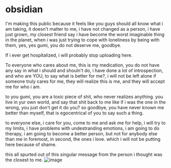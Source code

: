 # obsidian

I'm making this public because it feels like you guys should all know what i am taking, it doesn't matter to me, i have not changed as a person, i have just grown, my closest friend say i have become the worst imaginable thing in the planet, when i was just trying to cope with loneliness by being with them, yes, yes gumi, you do not deserve me, goodbye.

If i ever get hospitalized, i will probably stop uploading here.

To everyone who cares about me, this is my medication, you do not have any say in what i should and shouln't do, i have done a lot of introspection, and who are YOU, to say what is better for me?, i will not be left alone if someone truly cares for me, they will realize this is me, and they will accept me for who i am.

to you gumi, you are a toxic piece of shit, who never realizes anything. you live in yur own world, and say that shit back to me like if i was the one in the wrong, you just don't get it do you?
so goodbye, you have never known me better than myself, that is egocentrical of you to say such a thing.

to everyone else, i care for you, come to me and ask me for help, i will try to my limits, i have problems with undestranding emotions, i am going to do therapy, i am going to become a better person, but not for anybody else than me in foremost, in second, the ones i love. which i will not be putting here because of shame.


this all spurted out of this singular message from the person i thought was the closest to me.
![image](https://github.com/Aniell4/obsidian/assets/43622438/4b9fb111-1cb2-4d87-8836-9c37a7994370)

